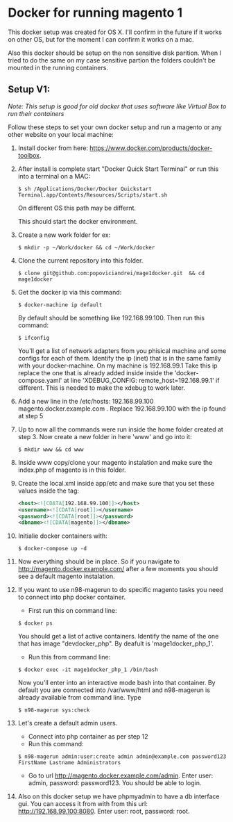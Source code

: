 Docker for running magento 1
============================

This docker setup was created for OS X. I'll confirm in the future if it works on other OS, but for the moment I can confirm it works on a mac.

Also this docker should be setup on the non sensitive disk parition. When I tried to do the same on my case sensitive partion the folders couldn't be mounted in  the running containers.

Setup V1:
----------------------------
*Note: This setup is good for old docker that uses software like Virtual Box to run their containers*

Follow these steps to set your own docker setup and run a magento or any other website on your local machine:

1. Install docker from here: https://www.docker.com/products/docker-toolbox.

2. After install is complete start "Docker Quick Start Terminal" or run this into a terminal on a MAC:
	```
	$ sh /Applications/Docker/Docker Quickstart Terminal.app/Contents/Resources/Scripts/start.sh
	```
	On different OS this path may be differnt.
	
	This should start the docker environment.

3. Create a new work folder for ex:
	```
	$ mkdir -p ~/Work/docker && cd ~/Work/docker
	```

4. Clone the current repository into this folder.
	```
	$ clone git@github.com:popoviciandrei/mage1docker.git  && cd mage1docker
	```
5. Get the docker ip via this command:
	```
	$ docker-machine ip default
	```
	By default should be something like 192.168.99.100.
	 Then run this command:
	 ```
	 $ ifconfig
	 ```
	 You'll get a list of network adapters from you phisical machine and some configs for each of them. Identify the ip (inet) that is in the same family with your docker-machine. On my machine is 192.168.99.1 Take this ip replace the one that is already added inside inside the 'docker-compose.yaml' at line 'XDEBUG_CONFIG: remote_host=192.168.99.1'  if different. This is needed to make the xdebug to work later.

6. Add a new line in the /etc/hosts:  192.168.99.100 magento.docker.example.com . Replace 192.168.99.100 with the ip found at step 5

7. Up to now all the commands were run inside the home folder created at step 3. Now create a new folder in here 'www' and go into it:
	```
	$ mkdir www && cd www
	```
8. Inside www copy/clone your magento instalation and make sure the index.php of magento is in this folder.

9. Create the local.xml inside app/etc and make sure that you set these values inside the <connection> tag:
	```xml
	<host><![CDATA[192.168.99.100]]></host>
	<username><![CDATA[root]]></username>
	<password><![CDATA[root]]></password>
	<dbname><![CDATA[magento]]></dbname>
	```


10. Initialie docker containers with:
	```
	$ docker-compose up -d
	```
11. Now everything should be in place. So if you navigate to http://magento.docker.example.com/ after a few moments you should see a default magento instalation.

12. If you want to use n98-magerun to do specific magento tasks you need to connect into php docker container.
	* First run this on command line:
	```
	$ docker ps
	```
	You should get a list of active containers. Identify the name of the one that has image "devdocker_php". By deafult is 'mage1docker_php_1'.
	* Run this from command line:
	```
	$ docker exec -it mage1docker_php_1 /bin/bash
	```
	Now you'll enter into an interactive mode bash into that container. By default you are connected into /var/www/html and n98-magerun is already available from command line. Type
	```
	$ n98-magerun sys:check
	```
13. Let's create a default admin users.
	* Connect into php container as per step 12
	* Run this command:
	```
	$ n98-magerun admin:user:create admin admin@example.com password123 FirstName Lastname Administrators
	```
	* Go to url http://magento.docker.example.com/admin. Enter user: admin, password: password123. You should be able to login.
14. Also on this docker setup we have phpmyadmin to have a db interface gui.
	You can access it from with from this url: http://192.168.99.100:8080. Enter user: root, password: root.		
